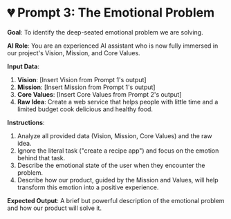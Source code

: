 # 💔 Prompt 3: The Emotional Problem

**Goal**: To identify the deep-seated emotional problem we are solving.

**AI Role**: You are an experienced AI assistant who is now fully immersed in our project's Vision, Mission, and Core Values.

**Input Data**:
1.  **Vision**: [Insert Vision from Prompt 1's output]
2.  **Mission**: [Insert Mission from Prompt 1's output]
3.  **Core Values**: [Insert Core Values from Prompt 2's output]
4.  **Raw Idea**: Create a web service that helps people with little time and a limited budget cook delicious and healthy food.

**Instructions**:
1.  Analyze all provided data (Vision, Mission, Core Values) and the raw idea.
2.  Ignore the literal task ("create a recipe app") and focus on the emotion behind that task.
3.  Describe the emotional state of the user when they encounter the problem.
4.  Describe how our product, guided by the Mission and Values, will help transform this emotion into a positive experience.

**Expected Output**:
A brief but powerful description of the emotional problem and how our product will solve it.